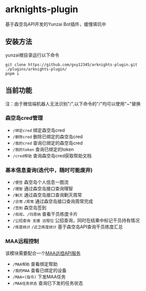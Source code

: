 # arknights-plugin
基于森空岛API开发的Yunzai Bot插件，缓慢填坑中


## 安装方法
yunzai根目录运行以下命令
```
git clone https://github.com/gxy12345/arknights-plugin.git ./plugins/arknights-plugin/
pnpm i
```


## 当前功能


注：由于微信端机器人无法识别"/",以下命令的"/"均可以使用"~"替换


### 森空岛cred管理
* `/绑定cred` 绑定森空岛cred
* `/删除cred` 删除已绑定的森空岛cred
* `/我的cred` 查询已绑定的森空岛cred
* `/我的token` 查询已绑定的token
* `/cred帮助` 查询森空岛cred获取帮助文档


### 基本信息查询(迭代中，随时可能废弃)
* `/便签` 森空岛个人信息一图流
* `/理智` 通过森空岛接口查询理智
* `/剿灭` 通过森空岛接口查询剿灭周常
* `/日常` `/周常` 通过森空岛接口查询周常完成
* `/签到` 森空岛签到
* `/叔叔`、`/玛恩纳` 查看干员练度卡片
* `/公招查询 支援 远程位` 公招查询，同时在结果中标记干员持有情况
* `/练度统计` `/近卫练度统计` 基于森空岛API查询干员练度汇总


### MAA远程控制
该模块需要配合一个[MAA远控API服务](https://github.com/gxy12345/maa_control_api)
* `/MAA帮助` 查看绑定帮助
* `/我的MAA` 查看已绑定的设备
* `/MAA+(指令)` 下发MAA任务
* `/MAA任务状态`  查询已下发的任务状态
